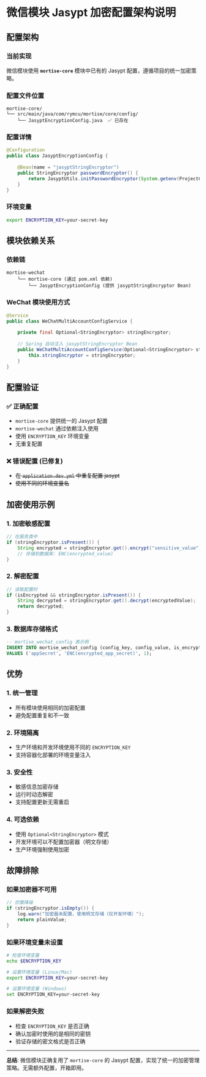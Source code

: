 # 微信模块 Jasypt 加密配置架构说明

## 配置架构

### 当前实现
微信模块使用 **`mortise-core`** 模块中已有的 Jasypt 配置，遵循项目的统一加密策略。

### 配置文件位置
```
mortise-core/
└── src/main/java/com/rymcu/mortise/core/config/
    └── JasyptEncryptionConfig.java  ✅ 已存在
```

### 配置详情
```java
@Configuration
public class JasyptEncryptionConfig {
    
    @Bean(name = "jasyptStringEncryptor")
    public StringEncryptor passwordEncryptor() {
        return JasyptUtils.initPasswordEncryptor(System.getenv(ProjectConstant.ENCRYPTION_KEY));
    }
}
```

### 环境变量
```bash
export ENCRYPTION_KEY=your-secret-key
```

## 模块依赖关系

### 依赖链
```
mortise-wechat
    └── mortise-core (通过 pom.xml 依赖)
        └── JasyptEncryptionConfig (提供 jasyptStringEncryptor Bean)
```

### WeChat 模块使用方式
```java
@Service
public class WeChatMultiAccountConfigService {
    
    private final Optional<StringEncryptor> stringEncryptor;
    
    // Spring 自动注入 jasyptStringEncryptor Bean
    public WeChatMultiAccountConfigService(Optional<StringEncryptor> stringEncryptor) {
        this.stringEncryptor = stringEncryptor;
    }
}
```

## 配置验证

### ✅ 正确配置
- `mortise-core` 提供统一的 Jasypt 配置
- `mortise-wechat` 通过依赖注入使用
- 使用 `ENCRYPTION_KEY` 环境变量
- 无重复配置

### ❌ 错误配置 (已修复)
- ~~在 `application-dev.yml` 中重复配置 jasypt~~
- ~~使用不同的环境变量名~~

## 加密使用示例

### 1. 加密敏感配置
```java
// 在服务类中
if (stringEncryptor.isPresent()) {
    String encrypted = stringEncryptor.get().encrypt("sensitive_value");
    // 存储到数据库: ENC(encrypted_value)
}
```

### 2. 解密配置
```java
// 读取配置时
if (isEncrypted && stringEncryptor.isPresent()) {
    String decrypted = stringEncryptor.get().decrypt(encryptedValue);
    return decrypted;
}
```

### 3. 数据库存储格式
```sql
-- mortise_wechat_config 表示例
INSERT INTO mortise_wechat_config (config_key, config_value, is_encrypted) 
VALUES ('appSecret', 'ENC(encrypted_app_secret)', 1);
```

## 优势

### 1. 统一管理
- 所有模块使用相同的加密配置
- 避免配置重复和不一致

### 2. 环境隔离
- 生产环境和开发环境使用不同的 `ENCRYPTION_KEY`
- 支持容器化部署的环境变量注入

### 3. 安全性
- 敏感信息加密存储
- 运行时动态解密
- 支持配置更新无需重启

### 4. 可选依赖
- 使用 `Optional<StringEncryptor>` 模式
- 开发环境可以不配置加密器（明文存储）
- 生产环境强制使用加密

## 故障排除

### 如果加密器不可用
```java
// 优雅降级
if (stringEncryptor.isEmpty()) {
    log.warn("加密器未配置，使用明文存储（仅开发环境）");
    return plainValue;
}
```

### 如果环境变量未设置
```bash
# 检查环境变量
echo $ENCRYPTION_KEY

# 设置环境变量 (Linux/Mac)
export ENCRYPTION_KEY=your-secret-key

# 设置环境变量 (Windows)
set ENCRYPTION_KEY=your-secret-key
```

### 如果解密失败
- 检查 `ENCRYPTION_KEY` 是否正确
- 确认加密时使用的是相同的密钥
- 验证存储的密文格式是否正确

---

**总结**: 微信模块正确复用了 `mortise-core` 的 Jasypt 配置，实现了统一的加密管理策略。无需额外配置，开箱即用。